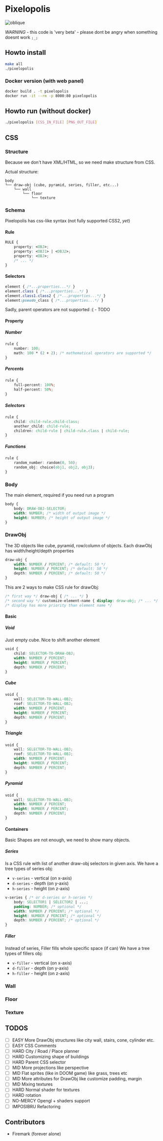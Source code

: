 # Pixelopolis
![oblique](./oblique.png)

*WARNING* - this code is 'very beta' - please dont be angry when something doesnt work `;_;`

## Howto install

```bash
make all
./pixelopolis
```

### Docker version (with web panel)

```bash
docker build . -t pixelopolis
docker run -it --rm -p 8000:80 pixelopolis
```

## Howto run (without docker)

```bash
./pixelopolis [CSS_IN_FILE] [PNG_OUT_FILE]
```

## CSS 

### Structure

Because we don't have XML/HTML, so we need make structure from CSS.

Actual structure:

```
body
└── draw-obj (cube, pyramid, series, filler, etc...)
    └── wall
        └── floor
            └── texture
```

### Schema

Pixelopolis has css-like syntax (not fully supported CSS2, *yet*)

#### Rule
```css
RULE {
    property: <OBJ>;
    property: <OBJ1> | <OBJ2>;
    property: <OBJ>;
    /* ... */
}
```

#### Selectors

```css
element { /*...properties...*/ }
element.class { /*...properties...*/ }
element.class1.class2 { /*...properties...*/ }
element:pseudo_class { /*...properties...*/ }
```

Sadly, parent operators are not supported :( - TODO

#### Property

##### Number

```css
rule { 
    number: 100;
    math: 100 * (2 + 2); /* mathematical operators are supported */
}
```

##### Percents

```css
rule { 
    full-percent: 100%;
    half-percent: 50%;
}
```

##### Selectors

```css
rule { 
    child: child-rule.child-class;
    another_child: child-rule;
    children: child-rule | child-rule.class | child-rule;
}
```

##### Functions
```css
rule { 
    random_number: random(0, 50); 
    random_obj: choice(obj1, obj2, obj3);
} 
```

### Body

The main element, required if you need run a program
```css
body {
    body: DRAW-OBJ-SELECTOR;
    width: NUMBER; /* width of output image */
    height: NUMBER; /* height of output image */
}
```

### DrawObj

The 3D objects like cube, pyramid, row/column of objects.
Each drawObj has width/height/depth properties

```css
draw-obj {
    width: NUMBER / PERCENT; /* default: 50 */
    height: NUMBER / PERCENT; /* default: 50 */
    depth: NUMBER / PERCENT; /* default: 50 */
}
```

This are 2 ways to make CSS rule for drawObj:

```css
/* first way */ draw-obj { /* ... */ }
/* second way */ customize-element-name { display: draw-obj; /* ... */ }
/* display has more priority than element name */
```

#### Basic

##### Void

Just empty cube. Nice to shift another element

```css
void {
    child: SELECTOR-TO-DRAW-OBJ;
    width: NUMBER / PERCENT;
    height: NUMBER / PERCENT;
    depth: NUMBER / PERCENT;
}
```

##### Cube

```css
void {
    wall: SELECTOR-TO-WALL-OBJ;
    roof: SELECTOR-TO-WALL-OBJ;
    width: NUMBER / PERCENT;
    height: NUMBER / PERCENT;
    depth: NUMBER / PERCENT;
}
```

##### Triangle

```css
void {
    wall: SELECTOR-TO-WALL-OBJ;
    roof: SELECTOR-TO-WALL-OBJ;
    width: NUMBER / PERCENT;
    height: NUMBER / PERCENT;
    depth: NUMBER / PERCENT;
}
```

##### Pyramid

```css
void {
    wall: SELECTOR-TO-WALL-OBJ;
    width: NUMBER / PERCENT;
    height: NUMBER / PERCENT;
    depth: NUMBER / PERCENT;
}
```

#### Containers

Basic Shapes are not enough, we need to show many objects.

##### Series

Is a CSS rule with list of another draw-obj selectors in given axis.
We have a tree types of series obj:

* `v-series` - vertical (on x-axis)
* `d-series` - depth (on y-axis)
* `h-series` - height (on z-axis)

```css
v-series { /* or d-series or h-series */
    body: SELECTOR1 | SELECTOR2 | ...;
    padding: NUMBER; /* optional */
    width: NUMBER / PERCENT; /* optional */
    height: NUMBER / PERCENT; /* optional */
    depth: NUMBER / PERCENT; /* optional */
}
```

##### Filler

Instead of series, Filler fills whole specific space (if can)
We have a tree types of fillers obj:

* `v-filler` - vertical (on x-axis)
* `d-filler` - depth (on y-axis)
* `h-filler` - height (on z-axis)

### Wall

### Floor

### Texture

## TODOS

* [ ] EASY More DrawObj structures like city wall, stairs, cone, cylinder etc.
* [ ] EASY CSS Comments
* [ ] HARD City / Road / Place planner
* [ ] HARD Customizing shape of buildings
* [ ] HARD Parent CSS selector
* [ ] MID More projections like perspective
* [ ] MID Flat sprites (like in DOOM game) like grass, trees etc
* [ ] MID More attributes for DrawObj like customize padding, margin 
* [ ] MID Mixing textures
* [ ] HARD Normal shader for textures
* [ ] HARD rotation
* [ ] NO-MERCY Opengl + shaders support
* [ ] IMPOSIBRU Refactoring

## Contributors

* Firemark (forever alone)
